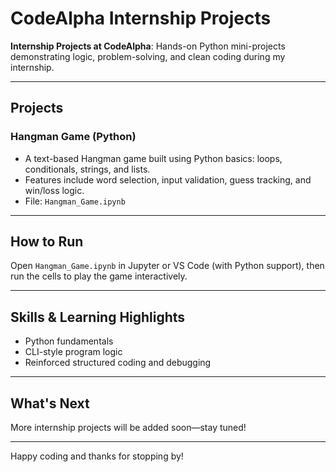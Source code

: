 # CodeAlpha Internship Projects

**Internship Projects at CodeAlpha**: Hands-on Python mini-projects demonstrating logic, problem-solving, and clean coding during my internship.

---

##  Projects

### Hangman Game (Python)
- A text-based Hangman game built using Python basics: loops, conditionals, strings, and lists.
- Features include word selection, input validation, guess tracking, and win/loss logic.
- File: `Hangman_Game.ipynb`

---

##  How to Run
Open `Hangman_Game.ipynb` in Jupyter or VS Code (with Python support), then run the cells to play the game interactively.

---

##  Skills & Learning Highlights
- Python fundamentals
- CLI-style program logic
- Reinforced structured coding and debugging

---

##  What's Next
More internship projects will be added soon—stay tuned!

---

Happy coding and thanks for stopping by!
